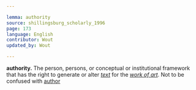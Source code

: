 ```yaml
---

lemma: authority
source: shillingsburg_scholarly_1996
page: 173
language: English
contributor: Wout
updated_by: Wout

---
```


**authority.** The person, persons, or conceptual or institutional framework that has the right to generate or alter _[text](text.html)_ for the _[work of art](work.html)_. Not to be confused with [author](author.html)

